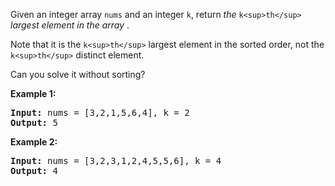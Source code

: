 Given an integer array `nums` and an integer `k`, return *the* `k<sup>th</sup>`  *largest element in the array* .

Note that it is the `k<sup>th</sup>` largest element in the sorted order, not the `k<sup>th</sup>` distinct element.

Can you solve it without sorting?

**Example 1:**

<pre><strong>Input:</strong> nums = [3,2,1,5,6,4], k = 2
<strong>Output:</strong> 5
</pre>

**Example 2:**

<pre><strong>Input:</strong> nums = [3,2,3,1,2,4,5,5,6], k = 4
<strong>Output:</strong> 4
</pre>

